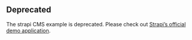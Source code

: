 ## Deprecated

The strapi CMS example is deprecated. Please check out [Strapi’s official demo application](https://github.com/strapi/foodadvisor/).
